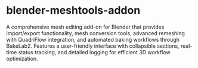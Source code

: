 # blender-meshtools-addon
A comprehensive mesh editing add-on for Blender that provides import/export functionality, mesh conversion tools, advanced remeshing with QuadriFlow integration, and automated baking workflows through BakeLab2. Features a user-friendly interface with collapsible sections, real-time status tracking, and detailed logging for efficient 3D workflow optimization.
